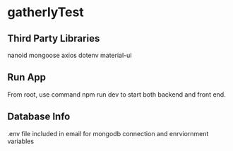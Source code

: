 # gatherlyTest

## Third Party Libraries

nanoid
mongoose
axios
dotenv
material-ui

## Run App

From root, use command npm run dev to start both backend and front end.

## Database Info

.env file included in email for mongodb connection and enrviornment variables
